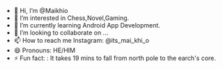 - 👋 Hi, I’m @Maikhio
- 👀 I’m interested in Chess,Novel,Gaming.
- 🌱 I’m currently learning Android App Development.
- 💞️ I’m looking to collaborate on ...
- 📫 How to reach me Instagram: @its_mai_khi_o
- 😄 Pronouns: HE/HIM
- ⚡ Fun fact: : It takes 19 mins to fall from north pole to the earch's core.

<!---
Maikhio/Maikhio is a ✨ special ✨ repository because its `README.md` (this file) appears on your GitHub profile.
You can click the Preview link to take a look at your changes.
--->
